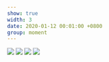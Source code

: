 ```yaml
---
show: true
width: 3
date: 2020-01-12 00:01:00 +0800
group: moment
---
```


<div>
  <img src="{{ 'assets/images/travel/IMG_62939.jpeg' | relative_url }}" class="img-fluid rounded-xl" >
  <img src="{{ 'assets/images/travel/IMG_65099.jpeg' | relative_url }}" class="img-fluid rounded-xl" >
  <img src="{{ 'assets/images/travel/IMG_76989.jpeg' | relative_url }}" class="img-fluid rounded-xl" >
  <img src="{{ 'assets/images/travel/IMG_77059.jpeg' | relative_url }}" class="img-fluid rounded-xl" >
<div>
